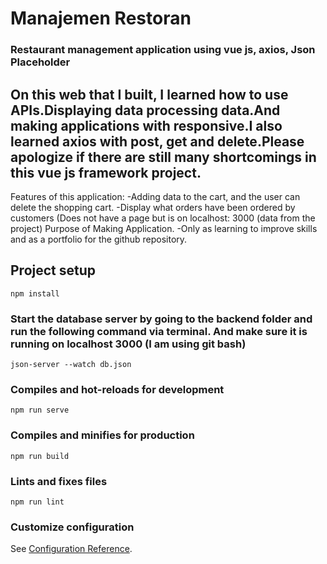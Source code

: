 # Manajemen Restoran
### Restaurant management application using vue js, axios, Json Placeholder
## On this web that I built, I learned how to use APIs.Displaying data processing data.And making applications with responsive.I also learned axios with post, get and delete.Please apologize if there are still many shortcomings in this vue js framework project.
Features of this application:
-Adding data to the cart, and the user can delete the shopping cart.
-Display what orders have been ordered by customers (Does not have a page but is on localhost: 3000 (data from the project)
Purpose of Making Application.
-Only as learning to improve skills and as a portfolio for the github repository.
## Project setup
```
npm install
```
### Start the database server by going to the backend folder and run the following command via terminal. And make sure it is running on localhost 3000 (I am using git bash)
```
json-server --watch db.json
```
### Compiles and hot-reloads for development
```
npm run serve
```

### Compiles and minifies for production
```
npm run build
```

### Lints and fixes files
```
npm run lint
```

### Customize configuration
See [Configuration Reference](https://cli.vuejs.org/config/).
